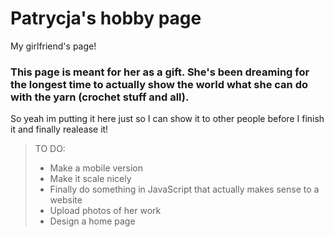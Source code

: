 # Patrycja's hobby page
My girlfriend's page!

### This page is meant for her as a gift. She's been dreaming for the longest time to actually show the world what she can do with the yarn (crochet stuff and all). 

So yeah im putting it here just so I can show it to other people before I finish it and finally realease it!

> TO DO: 
> - Make a mobile version
> - Make it scale nicely
> - Finally do something in JavaScript that actually makes sense to a website
> - Upload photos of her work
> - Design a home page

